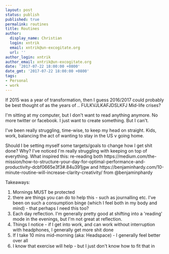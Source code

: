 ```yaml
---
layout: post
status: publish
published: true
permalink: routines
title: Routines
author:
  display_name: Christian
  login: xntrik
  email: xntrik@un-excogitate.org
  url: ''
author_login: xntrik
author_email: xntrik@un-excogitate.org
date: '2017-07-22 18:00:00 +0800'
date_gmt: '2017-07-22 18:00:00 +0800'
tags:
- Personal
- work
---
```

<p>If 2015 was a year of transformation, then I guess 2016/2017 could probably be best thought of as the years of .. FULKVJLKAFJDSLKFJ Mid-life crises?</p>
<p>I'm sitting at my computer, but I don't want to read anything anymore. No more twitter or facebook. I just want to create something. But I can't.</p>
<p>I've been really struggling, time-wise, to keep my head on straight. Kids, work, balancing the act of wanting to stay in the US v going home.</p>
<p>Should I be setting myself some targets/goals to change how I get shit done? Why? I've noticed I'm really struggling with keeping on top of everything. What inspired this: re-reading both https://medium.com/the-mission/how-to-structure-your-day-for-optimal-performance-and-productivity-dcbf0665e3f3#.84u391jgw and https://benjaminhardy.com/10-minute-routine-will-increase-clarity-creativity/ from @benjaminphardy</p>
<p>Takeaways:
<ol><li>Mornings MUST be protected</li>
<li>there are things you can do to help this - such as journalling etc. I've been on such a consumption binge (which I feel both in my body and mind) - that perhaps I need this too?</li>
<li>Each day reflection. I'm generally pretty good at shifting into a 'reading' mode in the evenings, but I'm not great at reflection.</li>
<li>Things I notice - if I get into work, and can work without interruption with headphones, I generally get more shit done</li>
<li>If I take 10 mins mid-morning (aka: Headspace) - I generally feel better over all</li>
<li>I know that exercise will help - but I just don't know how to fit that in</li>
</ol></p>
